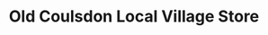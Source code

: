 ---
title: "Old Coulsdon Local Village Store"
url: /coulsdon/old-coulsdon-local-village-store/
shop: convenience
---